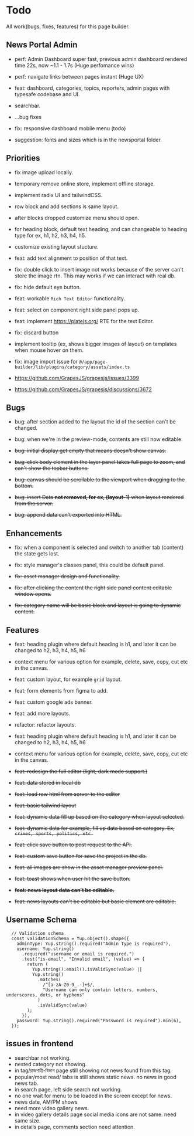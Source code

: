 # Todo

All work(bugs, fixes, features) for this page builder.

## News Portal Admin

- perf: Admin Dashboard super fast, previous admin dashboard rendered time 22s, now ~1.1 - 1.7s (Huge perfomance wins)
- perf: navigate links between pages instant (Huge UX)
- feat: dashboard, categories, topics, reporters, admin pages with typesafe codebase and UI.
- searchbar.
- ...bug fixes

- fix: responsive dashboard mobile menu (todo)

- suggestion: fonts and sizes which is in the newsportal folder.

## Priorities

- fix image upload locally.
- temporary remove online store, implement offline storage.
- implement radix UI and tailwindCSS.
- row block and add sections is same layout.
- after blocks dropped customize menu should open.
- for heading block, default text heading, and can changeable to heading type for ex, h1, h2, h3, h4, h5.

- customize existing layout stucture.

- feat: add text alignment to position of that text.
- fix: double click to insert image not works because of the server can't store the image rtn. This may works if we can interact with real db.
- fix: hide default eye button.
- feat: workable `Rich Text Editor` functionality.
- feat: select on component right side panel pops up.
- feat: implement <https://platejs.org/> RTE for the text Editor.
- fix: discard button
- implement tooltip (ex, shows bigger images of layout) on templates when mouse hover on them.
- fix: image import issue for `@/app/page-builder/lib/plugins/category/assets/index.ts`
- <https://github.com/GrapesJS/grapesjs/issues/3399>
- <https://github.com/GrapesJS/grapesjs/discussions/3672>

## Bugs

- bug: after section added to the layout the id of the section can't be changed.
- bug: when we're in the preview-mode, contents are still now editable.

- ~~bug: initial display get empty that means doesn't show canvas.~~
- ~~bug: click body element in the layer panel takes full page to zoom, and can't show the topbar buttons.~~
- ~~bug: canvas should be scrollable to the viewport when dragging to the bottom.~~
- ~~bug: insert Data **not removed, for ex, (layout-1)** when layout rendered from the server.~~
- ~~bug: append data can't exported into HTML.~~

## Enhancements

- fix: when a component is selected and switch to another tab (content) the state gets lost.
- fix: style manager's classes panel, this could be default panel.

- ~~fix: asset manager design and functionality.~~
- ~~fix: after clicking the content the right side panel content editable window opens.~~
- ~~fix: category name will be basic block and layout is going to dynamic content.~~

## Features

- feat: heading plugin where default heading is h1, and later it can be changed to h2, h3, h4, h5, h6
- context menu for various option for example, delete, save, copy, cut etc in the canvas.
- feat: custom layout, for example `grid` layout.
- feat: form elements from figma to add.
- feat: custom google ads banner.
- feat: add more layouts.
- refactor: refactor layouts.
- feat: heading plugin where default heading is h1, and later it can be changed to h2, h3, h4, h5, h6
- context menu for various option for example, delete, save, copy, cut etc in the canvas.

- ~~feat: redesign the full editor (light, dark mode support.)~~
- ~~feat: data stored in local db~~
- ~~feat: load raw html from server to the editor~~
- ~~feat: basic tailwind layout~~
- ~~feat: dynamic data fill up based on the category when layout selected.~~
- ~~feat: dynamic data for example, fill up data based on category. Ex, `crimes, sports, politics, etc.`~~
- ~~feat: click save button to post request to the API.~~
- ~~feat: custom save button for save the project in the db.~~
- ~~feat: all images are show in the asset manager preview panel.~~
- ~~feat: toast shows when user hit the save button.~~
- ~~**feat: news layout data can't be editable.**~~
- ~~feat: news layouts can't be editable but basic element are editable.~~

## Username Schema

```tsx
  // Validation schema
  const validationSchema = Yup.object().shape({
    adminType: Yup.string().required("Admin Type is required"),
    username: Yup.string()
      .required("username or email is required.")
      .test("is-email", "Invalid email", (value) => {
        return (
          Yup.string().email().isValidSync(value) ||
          Yup.string()
            .matches(
              /^[a-zA-Z0-9_.-]+$/,
              "Username can only contain letters, numbers, underscores, dots, or hyphens"
            )
            .isValidSync(value)
        );
      }),
    password: Yup.string().required("Password is required").min(6),
  });
```

## issues in frontend

- searchbar not working.
- nested category not showing.
- in tag/রাজশাহী-বিভাগ page still showing not news found from this tag.
- popular/most read/ tabs is still shows static news. no news in good news tab.
- in search page, left side search not working.
- no one wait for menu to be loaded in the screen except for news. 
- news date, AM/PM shows
- need more video gallery news.
- in video gallery details page social media icons are not same. need same size.
- in details page, comments section need attention.
